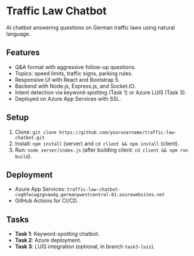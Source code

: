# Traffic Law Chatbot 

AI chatbot answering questions on German traffic laws using natural language.

## Features
- Q&A format with aggressive follow-up questions.
- Topics: speed limits, traffic signs, parking rules.
- Responsive UI with React and Bootstrap 5.
- Backend with Node.js, Express.js, and Socket.IO.
- Intent detection via keyword-spotting (Task 1) or Azure LUIS (Task 3).
- Deployed on Azure App Services with SSL.

## Setup
1. Clone: `git clone https://github.com/yourusername/traffic-law-chatbot.git`
2. Install: `npm install` (server) and `cd client && npm install` (client).
3. Run: `node server/index.js` (after building client: `cd client && npm run build`).

## Deployment
- Azure App Services: `traffic-law-chatbot-cxg0fwcwgzgnawdq.germanywestcentral-01.azurewebsites.net`
- GitHub Actions for CI/CD.

## Tasks
- **Task 1**: Keyword-spotting chatbot.
- **Task 2**: Azure deployment.
- **Task 3**: LUIS integration (optional, in branch `task3-luis`).
